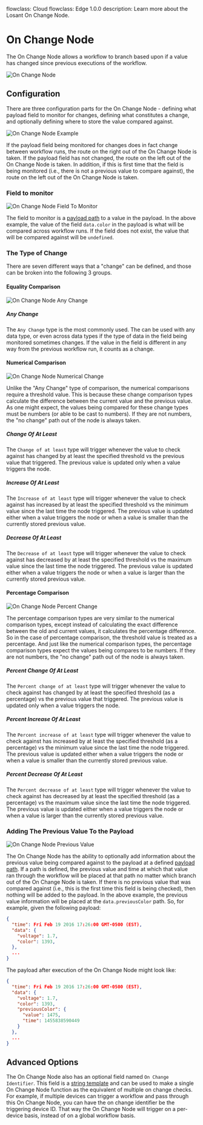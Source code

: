 flowclass: Cloud
flowclass: Edge 1.0.0
description: Learn more about the Losant On Change Node.

# On Change Node

The On Change Node allows a workflow to branch based upon if a value has changed since previous executions of the workflow.

![On Change Node](/images/workflows/logic/on-change-node.png "On Change Node")

## Configuration

There are three configuration parts for the On Change Node - defining what payload field to monitor for changes, defining what constitutes a change, and optionally defining where to store the value compared against.

![On Change Node Example](/images/workflows/logic/on-change-node-example.png "On Change Node Example")

If the payload field being monitored for changes does in fact change between workflow runs, the route on the right out of the On Change Node is taken. If the payload field has not changed, the route on the left out of the On Change Node is taken. In addition, if this is first time that the field is being monitored (i.e., there is not a previous value to compare against), the route on the left out of the On Change Node is taken.

### Field to monitor

![On Change Node Field To Monitor](/images/workflows/logic/on-change-node-field-to-monitor.png "On Change Node Field To Monitor")

The field to monitor is a [payload path](/workflows/accessing-payload-data/#payload-paths) to a value in the payload. In the above example, the value of the field `data.color` in the payload is what will be compared across workflow runs. If the field does not exist, the value that will be compared against will be `undefined`.

### The Type of Change

There are seven different ways that a "change" can be defined, and those can be broken into the following 3 groups.

#### Equality Comparison

![On Change Node Any Change](/images/workflows/logic/on-change-node-any-change.png "On Change Node Any Change")

##### Any Change

The `Any Change` type is the most commonly used. The can be used with any data type, or even across data types if the type of data in the field being monitored sometimes changes. If the value in the field is different in any way from the previous workflow run, it counts as a change.

#### Numerical Comparison

![On Change Node Numerical Change](/images/workflows/logic/on-change-node-numerical-change.png "On Change Node Numerical Change")

Unlike the "Any Change" type of comparison, the numerical comparisons require a threshold value. This is because these change comparison types calculate the difference between the current value and the previous value. As one might expect, the values being compared for these change types must be numbers (or able to be cast to numbers). If they are not numbers, the "no change" path out of the node is always taken.

##### Change Of At Least

The `Change of at least` type will trigger whenever the value to check against has changed by at least the specified threshold vs the previous value that triggered. The previous value is updated only when a value triggers the node.

##### Increase Of At Least

The `Increase of at least` type will trigger whenever the value to check against has increased by at least the specified threshold vs the minimum value since the last time the node triggered. The previous value is updated either when a value triggers the node or when a value is smaller than the currently stored previous value.

##### Decrease Of At Least

The `Decrease of at least` type will trigger whenever the value to check against has decreased by at least the specified threshold vs the maximum value since the last time the node triggered. The previous value is updated either when a value triggers the node or when a value is larger than the currently stored previous value.

#### Percentage Comparison

![On Change Node Percent Change](/images/workflows/logic/on-change-node-percent-change.png "On Change Node Percent Change")

The percentage comparison types are very similar to the numerical comparison types, except instead of calculating the exact difference between the old and current values, it calculates the percentage difference. So in the case of percentage comparison, the threshold value is treated as a percentage. And just like the numerical comparison types, the percentage comparison types expect the values being compares to be numbers. If they are not numbers, the "no change" path out of the node is always taken.

##### Percent Change Of At Least

The `Percent change of at least` type will trigger whenever the value to check against has changed by at least the specified threshold (as a percentage) vs the previous value that triggered. The previous value is updated only when a value triggers the node.

##### Percent Increase Of At Least

The `Percent increase of at least` type will trigger whenever the value to check against has increased by at least the specified threshold (as a percentage) vs the minimum value since the last time the node triggered. The previous value is updated either when a value triggers the node or when a value is smaller than the currently stored previous value.

##### Percent Decrease Of At Least

The `Percent decrease of at least` type will trigger whenever the value to check against has decreased by at least the specified threshold (as a percentage) vs the maximum value since the last time the node triggered. The previous value is updated either when a value triggers the node or when a value is larger than the currently stored previous value.

### Adding The Previous Value To the Payload

![On Change Node Previous Value](/images/workflows/logic/on-change-node-previous-value.png "On Change Node Previous Value")

The On Change Node has the ability to optionally add information about the previous value being compared against to the payload at a defined [payload path](/workflows/accessing-payload-data/#payload-paths). If a path is defined, the previous value and time at which that value ran through the workflow will be placed at that path no matter which branch out of the On Change Node is taken. If there is no previous value that was compared against (i.e., this is the first time this field is being checked), then nothing will be added to the payload. In the above example, the previous value information will be placed at the `data.previousColor` path. So, for example, given the following payload:

```json
{
  "time": Fri Feb 19 2016 17:26:00 GMT-0500 (EST),
  "data": {
    "voltage": 1.7,
    "color": 1393,
  },
  ...
}
```

The payload after execution of the On Change Node might look like:

```json
{
  "time": Fri Feb 19 2016 17:26:00 GMT-0500 (EST),
  "data": {
    "voltage": 1.7,
    "color": 1393,
    "previousColor": {
      "value": 1475,
      "time": 1455838590449
    }
  },
  ...
}
```

## Advanced Options

The On Change Node also has an optional field named `On Change Identifier`. This field is a [string template](/workflows/accessing-payload-data/#string-templates) and can be used to make a single On Change Node function as the equivalent of multiple on change checks. For example, if multiple devices can trigger a workflow and pass through this On Change Node, you can have the on change identifier be the triggering device ID. That way the On Change Node will trigger on a per-device basis, instead of on a global workflow basis.
